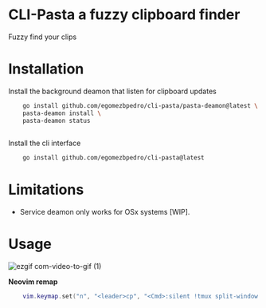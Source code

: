 # CLI-Pasta a fuzzy clipboard finder

Fuzzy find your clips


# Installation

Install the background deamon that listen for clipboard updates
```sh
    go install github.com/egomezbpedro/cli-pasta/pasta-deamon@latest \
    pasta-deamon install \
    pasta-deamon status
    
```

Install the cli interface
```sh
    go install github.com/egomezbpedro/cli-pasta@latest
```

# Limitations

- Service deamon only works for OSx systems [WIP].

# Usage

![ezgif com-video-to-gif (1)](https://github.com/egomezbpedro/cli-pasta/assets/57415533/d57b19bc-1890-4ef7-9ad1-3358e317bf53)

**Neovim remap**
``` lua
    vim.keymap.set("n", "<leader>cp", "<Cmd>:silent !tmux split-window -h cli-pasta<CR>")
```
